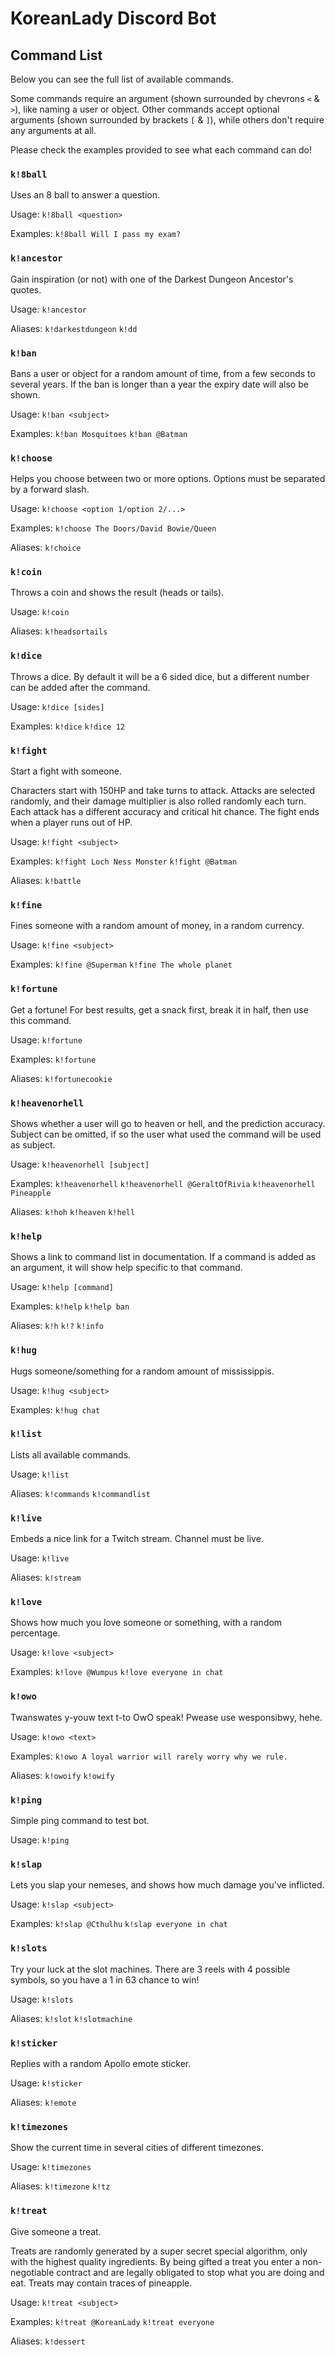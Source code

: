 # KoreanLady Discord Bot

## Command List

Below you can see the full list of available commands.

Some commands require an argument (shown surrounded by chevrons `<` & `>`), like naming a user or object. Other commands accept optional arguments (shown surrounded by brackets `[` & `]`), while others don't require any arguments at all.

Please check the examples provided to see what each command can do!

### `k!8ball`

Uses an 8 ball to answer a question.

Usage: `k!8ball <question>`

Examples: `k!8ball Will I pass my exam?`

### `k!ancestor`

Gain inspiration (or not) with one of the Darkest Dungeon Ancestor's quotes.

Usage: `k!ancestor`

Aliases: `k!darkestdungeon` `k!dd`

### `k!ban`

Bans a user or object for a random amount of time, from a few seconds to several years. If the ban is longer than a year the expiry date will also be shown.

Usage: `k!ban <subject>`

Examples: `k!ban Mosquitoes` `k!ban @Batman`

### `k!choose`

Helps you choose between two or more options. Options must be separated by a forward slash.

Usage: `k!choose <option 1/option 2/...>`

Examples: `k!choose The Doors/David Bowie/Queen`

Aliases: `k!choice`

### `k!coin`

Throws a coin and shows the result (heads or tails).

Usage: `k!coin`

Aliases: `k!headsortails`

### `k!dice`

Throws a dice. By default it will be a 6 sided dice, but a different number can be added after the command.

Usage: `k!dice [sides]`

Examples: `k!dice` `k!dice 12`

### `k!fight`

Start a fight with someone.

Characters start with 150HP and take turns to attack. Attacks are selected randomly, and their damage multiplier is also rolled randomly each turn. Each attack has a different accuracy and critical hit chance. The fight ends when a player runs out of HP.

Usage: `k!fight <subject>`

Examples: `k!fight Loch Ness Monster` `k!fight @Batman`

Aliases: `k!battle`

### `k!fine`

Fines someone with a random amount of money, in a random currency.

Usage: `k!fine <subject>`

Examples: `k!fine @Superman` `k!fine The whole planet`

### `k!fortune`

Get a fortune! For best results, get a snack first, break it in half, then use this command.

Usage: `k!fortune`

Examples: `k!fortune`

Aliases: `k!fortunecookie`

### `k!heavenorhell`

Shows whether a user will go to heaven or hell, and the prediction accuracy. Subject can be omitted, if so the user what used the command will be used as subject.

Usage: `k!heavenorhell [subject]`

Examples: `k!heavenorhell` `k!heavenorhell @GeraltOfRivia` `k!heavenorhell Pineapple`

Aliases: `k!hoh` `k!heaven` `k!hell`

### `k!help`

Shows a link to command list in documentation. If a command is added as an argument, it will show help specific to that command.

Usage: `k!help [command]`

Examples: `k!help` `k!help ban`

Aliases: `k!h` `k!?` `k!info`

### `k!hug`

Hugs someone/something for a random amount of mississippis.

Usage: `k!hug <subject>`

Examples: `k!hug chat`

### `k!list`

Lists all available commands.

Usage: `k!list`

Aliases: `k!commands` `k!commandlist`

### `k!live`

Embeds a nice link for a Twitch stream. Channel must be live.

Usage: `k!live`

Aliases: `k!stream`

### `k!love`

Shows how much you love someone or something, with a random percentage.

Usage: `k!love <subject>`

Examples: `k!love @Wumpus` `k!love everyone in chat`

### `k!owo`

Twanswates y-youw text t-to OwO speak! Pwease use wesponsibwy, hehe.

Usage: `k!owo <text>`

Examples: `k!owo A loyal warrior will rarely worry why we rule.`

Aliases: `k!owoify` `k!owify`

### `k!ping`

Simple ping command to test bot.

Usage: `k!ping`

### `k!slap`

Lets you slap your nemeses, and shows how much damage you've inflicted.

Usage: `k!slap <subject>`

Examples: `k!slap @Cthulhu` `k!slap everyone in chat`

### `k!slots`

Try your luck at the slot machines. There are 3 reels with 4 possible symbols, so you have a 1 in 63 chance to win!

Usage: `k!slots`

Aliases: `k!slot` `k!slotmachine`

### `k!sticker`

Replies with a random Apollo emote sticker.

Usage: `k!sticker`

Aliases: `k!emote`

### `k!timezones`

Show the current time in several cities of different timezones.

Usage: `k!timezones`

Aliases: `k!timezone` `k!tz`

### `k!treat`

Give someone a treat.

Treats are randomly generated by a super secret special algorithm, only with the highest quality ingredients. By being gifted a treat you enter a non-negotiable contract and are legally obligated to stop what you are doing and eat. Treats may contain traces of pineapple.

Usage: `k!treat <subject>`

Examples: `k!treat @KoreanLady` `k!treat everyone`

Aliases: `k!dessert`
